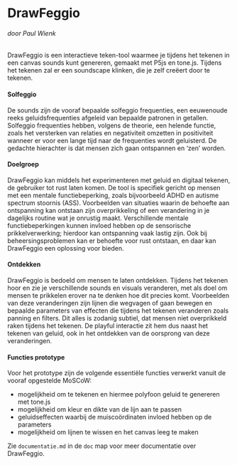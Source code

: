 # DrawFeggio

###### *door Paul Wienk*

DrawFeggio is een interactieve teken-tool waarmee je tijdens het tekenen in een canvas sounds kunt 
genereren, gemaakt met P5js en tone.js. Tijdens het tekenen zal er een soundscape klinken, 
die je zelf creëert door te tekenen.

#### Solfeggio
De sounds zijn de vooraf bepaalde solfeggio frequenties, een eeuwenoude reeks geluidsfrequenties 
afgeleid van bepaalde patronen in getallen. Solfeggio frequenties hebben, volgens de theorie, een 
helende functie, zoals het versterken van relaties en negativiteit omzetten in positiviteit 
wanneer er voor een lange tijd naar de frequenties wordt geluisterd. De gedachte hierachter is 
dat mensen zich gaan ontspannen en ‘zen’ worden.

#### Doelgroep
DrawFeggio kan middels het experimenteren met geluid en digitaal tekenen, de gebruiker tot rust 
laten komen. De tool is specifiek gericht op mensen met een mentale functiebeperking, zoals 
bijvoorbeeld ADHD en autisme spectrum stoornis (ASS). Voorbeelden van situaties waarin de 
behoefte aan ontspanning kan ontstaan zijn overprikkeling of een verandering in je dagelijks 
routine wat je onrustig maakt. Verschillende mentale functiebeperkingen kunnen invloed hebben 
op de sensorische prikkelverwerking; hierdoor kan ontspanning vaak lastig zijn. Ook bij 
beheersingsproblemen kan er behoefte voor rust ontstaan, en daar kan DrawFeggio een oplossing 
voor bieden.

#### Ontdekken
DrawFeggio is bedoeld om mensen te laten ontdekken. Tijdens het tekenen hoor en zie je 
verschillende sounds en visuals veranderen, met als doel om mensen te prikkelen erover na te 
denken hoe dit precies komt. Voorbeelden van deze veranderingen zijn lijnen die wegvagen of 
gaan bewegen en bepaalde parameters van effecten die tijdens het tekenen veranderen zoals 
panning en filters. Dit alles is zodanig subtiel, dat mensen niet overprikkeld raken tijdens 
het tekenen. De playful interactie zit hem dus naast het tekenen van geluid, ook in het 
ontdekken van de oorsprong van deze veranderingen.

#### Functies prototype
Voor het prototype zijn de volgende essentiële functies verwerkt vanuit de vooraf opgestelde 
MoSCoW:
- mogelijkheid om te tekenen en hiermee polyfoon geluid te genereren met tone.js
- mogelijkheid om kleur en dikte van de lijn aan te passen
- geluidseffecten waarbij de muiscoördinaten invloed hebben op de parameters
- mogelijkheid om lijnen te wissen en het canvas leeg te maken


Zie `documentatie.md` in de `doc` map voor meer documentatie over DrawFeggio.